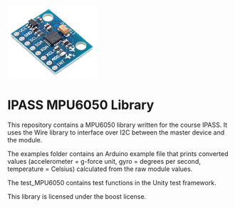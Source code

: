 ![MPU6050 Image](./documentation/html/MPU6050%20picture.png?raw=true "Title")
# IPASS MPU6050 Library
This repository contains a MPU6050 library written for the course IPASS.
It uses the Wire library to interface over I2C between the master device and the module. 

The examples folder contains an Arduino example file that prints converted values (accelerometer = g-force unit, gyro = degrees per second, temperature = Celsius) calculated from the raw module values.

The test_MPU6050 contains test functions in the Unity test framework.

This library is licensed under the boost license.